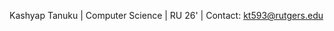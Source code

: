 Kashyap Tanuku |
Computer Science |
RU 26' |
Contact: kt593@rutgers.edu


<!---
Kashyap-Tanuku/Kashyap-Tanuku is a ✨ special ✨ repository because its `README.md` (this file) appears on your GitHub profile.
You can click the Preview link to take a look at your changes.
--->
